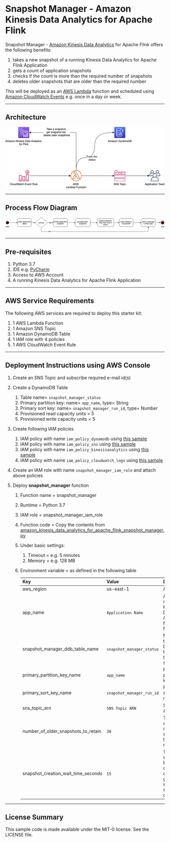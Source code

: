 # Snapshot Manager - Amazon Kinesis Data Analytics for Apache Flink

Snapshot Manager - [Amazon Kinesis Data Analytics](https://docs.aws.amazon.com/kinesisanalytics/latest/java/how-it-works.html) for Apache Flink offers the following benefits:

   1. takes a new snapshot of a running Kinesis Data Analytics for Apache Flink  Application
   1. gets a count of application snapshots
   1. checks if the count is more than the required number of snapshots
   1. deletes older snapshots that are older than the required number

This will be deployed as an [AWS Lambda](https://aws.amazon.com/lambda/) function and scheduled using [Amazon CloudWatch Events](https://docs.aws.amazon.com/AmazonCloudWatch/latest/events/WhatIsCloudWatchEvents.html) e.g. once in a day or week.

---

## Architecture

![Alt](./amazon_kinesis_data_analytics_for_apache_flink_snapshot_manager.png)

---

## Process Flow Diagram

![Alt](./amazon_kinesis_data_analytics_for_apache_flink_snapshot_manager_flow_diagram.png)

---

## Pre-requisites

  1. Python 3.7
  1. IDE e.g. [PyCharm](https://www.jetbrains.com/pycharm/)
  1. Access to AWS Account
  1. A running Kinesis Data Analytics for Apache Flink Application

---

## AWS Service Requirements

The following AWS services are required to deploy this starter kit:

 1. 1 AWS Lambda Function
 1. 1 Amazon SNS Topic
 1. 1 Amazon DynamoDB Table
 1. 1 IAM role with 4 policies
 1. 1 AWS CloudWatch Event Rule

---

## Deployment Instructions using AWS Console

1. Create an SNS Topic and subscribe required e-mail id(s)
1. Create a DynamoDB Table
   1. Table name= ```snapshot_manager_status```
   1. Primary partition key: name= ```app_name```, type= String
   1. Primary sort key: name= ```snapshot_manager_run_id```, type= Number
   1. Provisioned read capacity units = 5
   1. Provisioned write capacity units = 5
1. Create following IAM policies
   1. IAM policy with name ```iam_policy_dynamodb``` using [this sample](./resources/iam_policy_dynamodb.json)
   1. IAM policy with name ```iam_policy_sns``` using [this sample](./resources/iam_policy_sns.json)
   1. IAM policy with name ```iam_policy_kinesisanalytics``` using [this sample](./resources/iam_policy_kinesisanalytics.json)
   1. IAM policy with name ```iam_policy_cloudwatch_logs``` using [this sample](./resources/iam_policy_cloudwatch_logs.json)
1. Create an IAM role with name ```snapshot_manager_iam_role``` and attach above policies
1. Deploy **snapshot_manager** function

    1. Function name = snapshot_manager
    1. Runtime = Python 3.7
    1. IAM role = snapshot_manager_iam_role
    1. Function code = Copy the contents from [amazon_kinesis_data_analytics_for_apache_flink_snapshot_manager.py](./amazon_kinesis_data_analytics_for_apache_flink_snapshot_manager.py)
    1. Under basic settings:
        1. Timeout = e.g. 5 minutes
        1. Memory = e.g. 128 MB
    1. Environment variable = as defined in the following table

         | Key   | Value  | Description |
         |-------| -------| ----------- |
         | aws_region  | us-east-1 | AWS region |
         | app_name | ```Application Name``` | Application name of Kinesis Data Analytics for Apache Flink |
         | snapshot_manager_ddb_table_name  | ```snapshot_manager_status``` | Name of the DynamoDB table used to track the status |
         | primary_partition_key_name | ```app_name``` | Primary partition key name |
         | primary_sort_key_name | ```snapshot_manager_run_id``` | Primary sort key name |
         | sns_topic_arn | ```SNS Topic ARN``` | SNS Topic ARN  |
         | number_of_older_snapshots_to_retain | ```30``` | The number of most recent snapshots to be retained  |
         | snapshot_creation_wait_time_seconds | ```15``` | Time gap in seconds between consecutive checks to get the status of snapshot creation  |

---

## License Summary

This sample code is made available under the MIT-0 license. See the LICENSE file.
